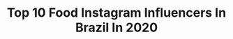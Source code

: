 ---
title: Top 10 Food Instagram Influencers In Brazil In 2020
description: >-
  Find top food Instagram influencers in Brazil in 2020. Most popular hashtags: #tbt #publi #lata #instagood.
platform: Instagram
profiles:
  - username: "theluckysalamander"
    fullname: >-
      Lucky Salamander
    location: "Brazil"
    followers: 34176
    engagement: 1090
    commentsToLikes: 0.055749
    avatar: "https://scontent-ams4-1.cdninstagram.com/v/t51.2885-19/s320x320/13696440_546057312249829_845115695_a.jpg?_nc_ht=scontent-ams4-1.cdninstagram.com&_nc_ohc=RIsfkEdegpMAX8LgSnD&oh=e0f970085c35181d00ee40e59f8bbabc&oe=5E852285"
    verified: false
    hashtags: "#e3, #e32019"
  - username: "gabriellfreitass"
    fullname: >-
      GABRIEL FREITAS
    location: "Brazil"
    followers: 85019
    engagement: 396
    commentsToLikes: 0.049135
    avatar: "https://scontent-sin6-2.cdninstagram.com/v/t51.2885-19/s320x320/65386003_2339949336249765_5108189271546658816_n.jpg?_nc_ht=scontent-sin6-2.cdninstagram.com&_nc_ohc=clsj_pyQ0xUAX8KPUW-&oh=82e1f53be71a9f8edd6ad5769596df65&oe=5EB4D3BE"
    verified: false
    hashtags: "#oxfordporcelanas, #lata, #clubewine, #publi"
  - username: "kertes_"
    fullname: >-
      Bruna Kertes
    location: "Brazil"
    followers: 14255
    engagement: 854
    commentsToLikes: 0.104890
    avatar: "https://scontent-itm1-1.cdninstagram.com/v/t51.2885-19/s320x320/88290624_534665517159223_7470082682009944064_n.jpg?_nc_ht=scontent-itm1-1.cdninstagram.com&_nc_ohc=Qo9hSgMCS8QAX_Naiop&oh=740c2f057d55cf5685911e9812dc0802&oe=5E9292DE"
    verified: false
    hashtags: "#stayhome"
  - username: "maygabrielle"
    fullname: >-
      May Gabrielle • 📍 CG - MS
    location: "Brazil"
    followers: 34373
    engagement: 406
    commentsToLikes: 0.123345
    avatar: "https://instagram.fixc2-1.fna.fbcdn.net/v/t51.2885-19/s320x320/84702808_205047703978489_9141092029810343936_n.jpg?_nc_ht=instagram.fixc2-1.fna.fbcdn.net&_nc_ohc=MYYT-zERRq8AX_-LQaK&oh=e2596b72d0febf16cb01d2d8a718e8d6&oe=5EA3A4E8"
    verified: false
    hashtags: "#tbt"
  - username: "natialves87"
    fullname: >-
      Natalia Thais Alves
    location: "Brazil"
    followers: 38782
    engagement: 297
    commentsToLikes: 0.054423
    avatar: "https://scontent-ssn1-1.cdninstagram.com/v/t51.2885-19/s320x320/70210530_583151818891356_9191839864436293632_n.jpg?_nc_ht=scontent-ssn1-1.cdninstagram.com&_nc_ohc=zSI-k1AKvvIAX8YbjsZ&oh=94acf2cc4a008501afccf253f622c81b&oe=5E8F79F3"
    verified: false
    hashtags: "#emcasa"
  - username: "ana_gregory"
    fullname: >-
      Ana Gregory
    location: "Brazil"
    followers: 133351
    engagement: 423
    commentsToLikes: 0.028507
    avatar: "https://scontent-lhr8-1.cdninstagram.com/v/t51.2885-19/s320x320/92192076_1101423246870495_7667255052792233984_n.jpg?_nc_ht=scontent-lhr8-1.cdninstagram.com&_nc_ohc=2Kalpd5-EvYAX-MENgm&oh=4be878f5f483ceb56911ee363314e6ae&oe=5EBBA3DC"
    verified: false
    hashtags: "#cuidadoscomapele, #cuidadoscomorosto, #fiqueemcasa, #voude99"
  - username: "samanthabraganca"
    fullname: >-
      Samantha Bragança Ferraz
    location: "Brazil"
    followers: 13832
    engagement: 545
    commentsToLikes: 0.283547
    avatar: "https://scontent-lhr8-1.cdninstagram.com/v/t51.2885-19/s320x320/90734631_686990772043866_954946026479812608_n.jpg?_nc_ht=scontent-lhr8-1.cdninstagram.com&_nc_ohc=5IyiDZ-w3t0AX-m09bO&oh=7c045fa289579128154a631d82316e13&oe=5EBAD18F"
    verified: false
    hashtags: "#dentist, #cachorro, #brasil, #preenchimento"
  - username: "nessavalentini"
    fullname: >-
      Vanessa Valentini
    location: "Brazil"
    followers: 30918
    engagement: 196
    commentsToLikes: 0.531419
    avatar: "https://scontent-ams4-1.cdninstagram.com/v/t51.2885-19/s320x320/91128441_617802078772562_1659539255384342528_n.jpg?_nc_ht=scontent-ams4-1.cdninstagram.com&_nc_ohc=Lwxl_o0TOcsAX98Ur7m&oh=288eca56b52ebb45ed389dae96040355&oe=5EBABB97"
    verified: false
    hashtags: "#vibefunn, #funnsummer, #vibefunn"
  - username: "luisa.ribeeiro"
    fullname: >-
      Luísa🏳️‍🌈
    location: "Brazil"
    followers: 2852
    engagement: 1109
    commentsToLikes: 0.131941
    avatar: "https://scontent-mad1-1.cdninstagram.com/v/t51.2885-19/s320x320/84222559_2776397622397521_3308761243409448960_n.jpg?_nc_ht=scontent-mad1-1.cdninstagram.com&_nc_ohc=uO8OBQuMPCUAX8BTkIY&oh=e36f7fd21e76207530adcd46d977ec9f&oe=5EB5287D"
    verified: false
    hashtags: "#selfieclube, #selfiebr, #fotoderespiro, #nature"
  - username: "benibarreto"
    fullname: >-
      Bernardo Barreto
    location: "Brazil"
    followers: 7404
    engagement: 528
    commentsToLikes: 0.071400
    avatar: "https://scontent-lhr8-1.cdninstagram.com/v/t51.2885-19/s320x320/79378168_599953507238504_3683060307451707392_n.jpg?_nc_ht=scontent-lhr8-1.cdninstagram.com&_nc_ohc=rxRwRD-7m28AX8iODtL&oh=5bbb18618fe8777fa99462aa376da854&oe=5EBB4620"
    verified: false
    hashtags: "#tbt"
---